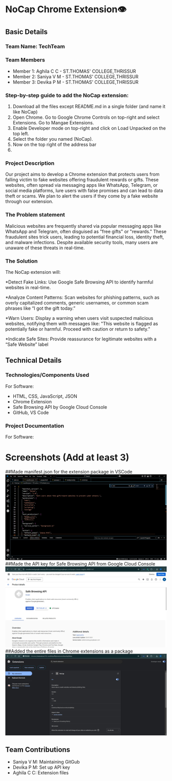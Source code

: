 # NoCap Chrome Extension👁️


## Basic Details
### Team Name: TechTeam


### Team Members
- Member 1: Aghila C C - ST.THOMAS' COLLEGE,THRISSUR
- Member 2: Saniya V M - ST.THOMAS' COLLEGE,THRISSUR
- Member 3: Devika P M - ST.THOMAS' COLLEGE,THRISSUR

### Step-by-step guide to add the NoCap extension:
1) Download all the files except README.md in a single folder (and name it like NoCap)
2) Open Chrome. Go to Google Chrome Controls on top-right and select Extensions. Go to Mangae Extensions.
3) Enable Developer mode on top-right and click on Load Unpacked on the top left.
4) Select the folder you named (NoCap).
5) Now on the top right of the address bar
6) 

### Project Description
Our project aims to develop a Chrome extension that protects users from falling victim to fake websites offering fraudulent rewards or gifts. These websites, often spread via messaging apps like WhatsApp, Telegram, or social media platforms, lure users with false promises and can lead to data theft or scams. We plan to alert the users if they come by a fake website through our extension.

### The Problem statement
Malicious websites are frequently shared via popular messaging apps like WhatsApp and Telegram, often disguised as "free gifts" or "rewards." These fraudulent sites trick users, leading to potential financial loss, identity theft, and malware infections. Despite available security tools, many users are unaware of these threats in real-time.

### The Solution
The NoCap extension will:

*Detect Fake Links: Use Google Safe Browsing API to identify harmful websites in real-time.

*Analyze Content Patterns: Scan websites for phishing patterns, such as overly capitalized comments, generic usernames, or common scam phrases like “I got the gift today.”

*Warn Users: Display a warning when users visit suspected malicious websites, notifying them with messages like:
"This website is flagged as potentially fake or harmful. Proceed with caution or return to safety."

*Indicate Safe Sites: Provide reassurance for legitimate websites with a “Safe Website” label

## Technical Details
### Technologies/Components Used
For Software:
- HTML, CSS, JavaScript, JSON
- Chrome Extension
- Safe Browsing API by Google Cloud Console
- GitHub, VS Code

### Project Documentation
For Software:

# Screenshots (Add at least 3)
##Made manifest.json for the extension package in VSCode
<img src="Made manifest.jpeg">
##Made the API key for Safe Browsing API from Google Cloud Console 
<img src="API Key generated.jpeg">
##Added the entire files in Chrome extensions as a package
<img src="Extension added.jpeg">

## Team Contributions
- Saniya V M: Maintaining GitGub
- Devika P M: Set up API key
- Aghila C C: Extension files 


